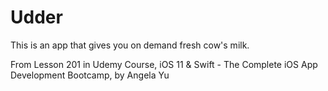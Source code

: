 # Udder
This is an app that gives you on demand fresh cow's milk.

From Lesson 201 in Udemy Course, iOS 11 &amp; Swift - The Complete iOS App Development Bootcamp, by Angela Yu
